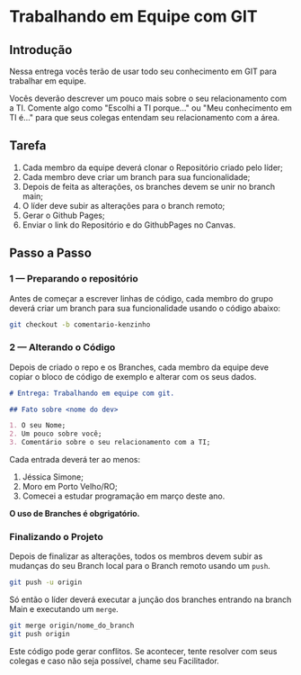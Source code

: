 # Trabalhando em Equipe com GIT

## Introdução

Nessa entrega vocês terão de usar todo seu conhecimento em GIT para trabalhar em equipe.

Vocês deverão descrever um pouco mais sobre o seu relacionamento com a TI. Comente algo como "Escolhi a TI porque..." ou "Meu conhecimento em TI é..." para que seus colegas entendam seu relacionamento com a área.

## Tarefa

1. Cada membro da equipe deverá clonar o Repositório criado pelo líder;
2. Cada membro deve criar um branch para sua funcionalidade;
3. Depois de feita as alterações, os branches devem se unir no branch main;
4. O líder deve subir as alterações para o branch remoto;
5. Gerar o Github Pages;
6. Enviar o link do Repositório e do GithubPages no Canvas.

## Passo a Passo

### 1 — Preparando o repositório

Antes de começar a escrever linhas de código, cada membro do grupo deverá criar um branch para sua funcionalidade usando o código abaixo:

```bash
git checkout -b comentario-kenzinho
```

### 2 — Alterando o Código

Depois de criado o repo e os Branches, cada membro da equipe deve copiar o bloco de código de exemplo e alterar com os seus dados.

```Markdown
# Entrega: Trabalhando em equipe com git.

## Fato sobre <nome do dev>

1. O seu Nome;
2. Um pouco sobre você;
3. Comentário sobre o seu relacionamento com a TI;
```
Cada entrada deverá ter ao menos:

1. Jéssica Simone;
2. Moro em Porto Velho/RO;
3. Comecei a estudar programação em março deste ano.

__O uso de Branches é obgrigatório.__

### Finalizando o Projeto

Depois de finalizar as alterações, todos os membros devem subir as mudanças do seu Branch local para o Branch remoto usando um ``push``.

```bash
git push -u origin
```

Só então o líder deverá executar a junção dos branches entrando na branch Main e executando um `merge`.

```bash
git merge origin/nome_do_branch
git push origin
```

Este código pode gerar conflitos. Se acontecer, tente resolver com seus colegas e caso não seja possível, chame seu Facilitador.